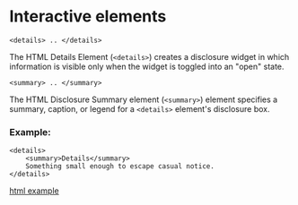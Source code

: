 # Interactive elements
    
```<details> .. </details>```

The HTML Details Element (```<details>```) creates a disclosure widget in which information is visible only when the widget is toggled into an "open" state.

```<summary> .. </summary>```

The HTML Disclosure Summary element (```<summary>```) element specifies a summary, caption, or
legend for a ```<details>``` element's disclosure box.  

### Example:

```
<details>
    <summary>Details</summary>
    Something small enough to escape casual notice.
</details>
```

[html example](./index.html)